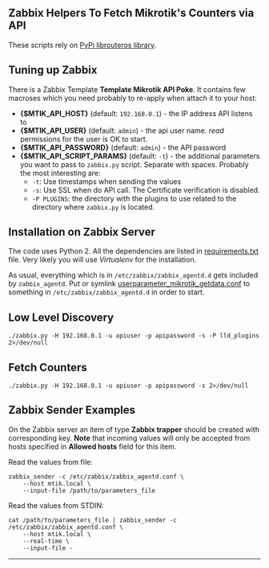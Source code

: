 Zabbix Helpers To Fetch Mikrotik's Counters via API
---------------------------------------------------

These scripts rely on [PyPi librouteros library].

## Tuning up Zabbix

There is a Zabbix Template **Template Mikrotik API Poke**. It contains few macroses which you need probably to re-apply
when attach it to your host:
- **{$MTIK_API_HOST}** (default: `192.168.0.1`) - the IP address API listens to
- **{$MTIK_API_USER}** (default: `admin`) - the api user name. *read* permissions for the user is OK to start.
- **{$MTIK_API_PASSWORD}** (default: `admin`) - the API password
- **{$MTIK_API_SCRIPT_PARAMS}** (default: `-t`) - the additional parameters you want to pass to `zabbix.py` script.
  Separate with spaces. Probably the most interesting are:
    * `-t`: Use timestamps when sending the values
    * `-s`: Use SSL when do API call. The Certificate verification is disabled.
    * `-P PLUGINS`: the directory with the plugins to use related to the directory where `zabbix.py` is located.

## Installation on Zabbix Server

The code uses Python 2. All the dependencies are listed in [requirements.txt](requirements.txt) file.
Very likely you will use *Virtualenv* for the installation.

As usual, everything which is in `/etc/zabbix/zabbix_agentd.d` gets included by `zabbix_agentd`. Put or symlink 
[userparameter_mikrotik_getdata.conf](zabbix_agentd.d/userparameter_mikrotik_getdata.conf) to something in 
`/etc/zabbix/zabbix_agentd.d` in order to start.

## Low Level Discovery

    ./zabbix.py -H 192.168.0.1 -u apiuser -p apipassword -s -P lld_plugins 2>/dev/null

## Fetch Counters

    ./zabbix.py -H 192.168.0.1 -u apiuser -p apipassword -s 2>/dev/null

## Zabbix Sender Examples

On the Zabbix server an item of type **Zabbix trapper** should be created with corresponding key. 
**Note** that incoming values will only be accepted from hosts specified in **Allowed hosts** field for this item.  

Read the values from file:

    zabbix_sender -c /etc/zabbix/zabbix_agentd.conf \
        --host mtik.local \
        --input-file /path/to/parameters_file

Read the values from STDIN:

    cat /path/to/parameters_file | zabbix_sender -c /etc/zabbix/zabbix_agentd.conf \
        --host mtik.local \
        --real-time \
        --input-file -

---

[PyPi librouteros library]: https://pypi.org/project/librouteros/

